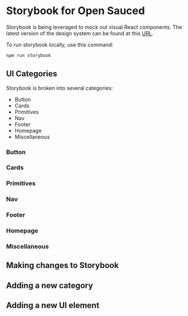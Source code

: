 # Storybook for Open Sauced

Storybook is being leveraged to mock out visual React components. The latest version of the design system can be found at this [URL](https://sauced-components.netlify.app/).

To run storybook locally, use this command:

```sh
npm run storybook
```

## UI Categories

Storybook is broken into several categories:

<ul>
<li>Button</li>
<li>Cards</li>
<li>Primitives</li>
<li>Nav</li>
<li>Footer</li>
<li>Homepage</li>
<li>Miscellaneous</li>
</ul>

### Button

### Cards

### Primitives

### Nav

### Footer

### Homepage

### Miscellaneous

## Making changes to Storybook

## Adding a new category

## Adding a new UI element